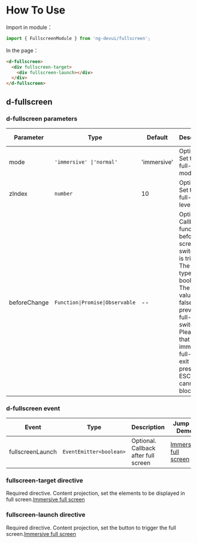 # How To Use

Import in module：

```ts
import { FullscreenModule } from 'ng-devui/fullscreen';
```

In the page：

```html
<d-fullscreen>
  <div fullscreen-target>
    <div fullscreen-launch></div>
  </div>
</d-fullscreen>
```

## d-fullscreen

### d-fullscreen parameters

| Parameter    | Type                            | Default     | Description                                                                                                                                                                                                                                           | Jump to Demo                                   | Global Config |
| ------------ | ------------------------------- | ----------- | ----------------------------------------------------------------------------------------------------------------------------------------------------------------------------------------------------------------------------------------------------- | ---------------------------------------------- | ------------- |
| mode         | `'immersive' \|'normal'`        | 'immersive' | Optional. Set the full-screen mode.                                                                                                                                                                                                                   | [Common full screen](demo#general-full-screen) |
| zIndex       | `number`                        | 10          | Optional. Set the full-screen level.                                                                                                                                                                                                                  | [Common full screen](demo#general-full-screen) |
| beforeChange | `Function\|Promise\|Observable` | --          | Optional. Callback function before full-screen switchover is triggered. The return type is boolean. The return value is false to prevent full-screen switchover. Please note that immersive full-screen exit by pressing ESC or F11 cannot be blocked | [Function Invoking](demo#custom-full-screen)   |

### d-fullscreen event

| Event            | Type                    | Description                          | Jump to Demo                                        |
| ---------------- | ----------------------- | ------------------------------------ | --------------------------------------------------- |
| fullscreenLaunch | `EventEmitter<boolean>` | Optional. Callback after full screen | [Immersive full screen](demo#immersive-full-screen) |

### fullscreen-target directive

Required directive. Content projection, set the elements to be displayed in full screen.[Immersive full screen](demo#immersive-full-screen)

### fullscreen-launch directive

Required directive. Content projection, set the button to trigger the full screen.[Immersive full screen](demo#immersive-full-screen)

